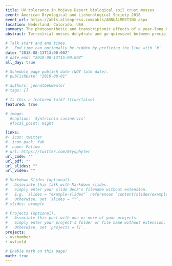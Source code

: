 ```yaml
---
title: UV tolerance in Mojave Desert biological soil crust mosses
event: American Bryological and Lichenological Society 2018
event_url: https://abls.allenpress.com/abls/ANNUALMEETING.aspx
location: Nederland, Colorado, USA
summary: The photosynthetic and transcriptomic effects of a year-long UV-reduction experiment on natural populations of *Syntrichia caninervis*.
abstract: Terrestrial mosses dehydrate and go quiescent between precipitation events. Although many mosses are found in cool, low light environments, a number are abundant in drylands. We investigated the effects of ultraviolet (UV) radiation on the desert moss *Syntrichia caninervis*. This species is highly desiccation tolerant; it can lose almost all of its cellular water and recover after rehydration. In nature, desert mosses not only have to withstand the damage of desiccation itself but must also be able to recover from any damage incurred while dry, or have adequate mechanisms for injury prevention. They have no ability for active repair when quiescent and face risk of damage to sensitive molecules, including DNA, which absorbs UV wavelengths. We used chlorophyll fluorescence and transcriptomics in field and laboratory experiments to better understand the dimensions of UV tolerance in *S. caninervis*. 

# Talk start and end times.
#   End time can optionally be hidden by prefixing the line with `#`.
date: "2018-08-13T13:00:00Z"
# date_end: "2018-08-13T15:00:00Z"
all_day: true

# Schedule page publish date (NOT talk date).
# publishDate: "2019-08-01"

# authors: jennatbekwealor
# tags: []

# Is this a featured talk? (true/false)
featured: true

# image:
  #caption: 'Syntrichia caninervis'
  #focal_point: Right

links:
#- icon: twitter
#  icon_pack: fab
#  name: Follow
# url: https://twitter.com/Bryophyter
url_code: ""
url_pdf: ""
url_slides: ""
url_video: ""

# Markdown Slides (optional).
#   Associate this talk with Markdown slides.
#   Simply enter your slide deck's filename without extension.
#   E.g. `slides = "example-slides"` references `content/slides/example-slides.md`.
#   Otherwise, set `slides = ""`.
# slides: example

# Projects (optional).
#   Associate this post with one or more of your projects.
#   Simply enter your project's folder or file name without extension.
#   Otherwise, set `projects = []`.
projects:
- uvchamber
- uvfield 

# Enable math on this page?
math: true
---
```

